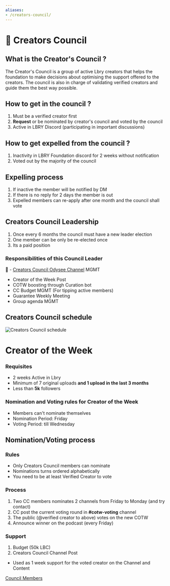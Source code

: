 ```yaml
---
aliases:
- /creators-council/
---
```



# 🎥 Creators Council

## What is the Creator's Council ?

The Creator's Council is a group of active Lbry creators that helps the foundation to make decisions about optimising the support offered to the creators. The council is also in charge of validating verified creators and guide them the best way possible.

## How to get in the council ?

1. Must be a verified creator first
2. **Request** or be nominated by creator's council and voted by the council
3. Active in LBRY Discord (participating in important discussions)

## How to get expelled from the council ?

1. Inactivity in LBRY Foundation discord for 2 weeks without notification
2. Voted out by the majority of the council

## Expelling process

1. If inactive the member will be notified by DM
2. If there is no reply for 2 days the member is out
3. Expelled members can re-apply after one month and the council shall vote

## Creators Council Leadership

1. Once every 6 months the council must have a new leader election
2. One member can be only be re-elected once
3. Its a paid position

### **Responsibilities of this Council Leader**

🦾 - [Creators Council Odysee Channel](https://odysee.com/@cc:c4) MGMT
- Creator of the Week Post
- COTW boosting through Curation bot
- CC Budget MGMT (For tipping active members)
- Guarantee Weekly Meeting
- Group agenda MGMT

## Creators Council schedule

![Creators Council schedule](https://i.ibb.co/d2HcpsP/Untitled-Diagram-3.png)

# Creator of the Week

### Requisites

- 2 weeks Active in Lbry
- Minimum of 7 original uploads **and 1 upload in the last 3 months**
- Less than **5k** followers

### Nomination and Voting rules for Creator of the Week

- Members can't nominate themselves
- Nomination Period: Friday
- Voting Period: till Wednesday

## Nomination/Voting process

### Rules

- Only Creators Council members can nominate
- Nominations turns ordered alphabetically
- You need to be at least Verified Creator to vote

### Process

1. Two CC members nominates 2 channels from Friday to Monday (and try contact)
2. CC post the current voting round in **#cotw-voting** channel
3. The public (@verified creator to above) votes on the new COTW
4. Announce winner on the podcast (every Friday)

### Support

1. Budget (50k LBC)
2. Creators Council Channel Post
- Used as 1 week support for the voted creator on the Channel and Content


[Council Members](https://www.notion.so/5ccd854095964c328ea87bcb2d8e6cd2)
